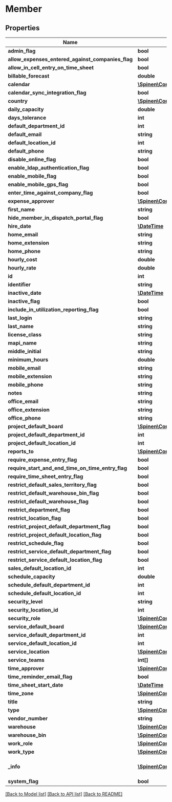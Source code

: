 # Member

## Properties
Name | Type | Description | Notes
------------ | ------------- | ------------- | -------------
**admin_flag** | **bool** |  | [optional] 
**allow_expenses_entered_against_companies_flag** | **bool** |  | [optional] 
**allow_in_cell_entry_on_time_sheet** | **bool** |  | [optional] 
**billable_forecast** | **double** |  | [optional] 
**calendar** | [**\Spinen\ConnectWise\Clients\System\Model\CalendarReference**](CalendarReference.md) |  | [optional] 
**calendar_sync_integration_flag** | **bool** |  | [optional] 
**country** | [**\Spinen\ConnectWise\Clients\System\Model\CountryReference**](CountryReference.md) |  | [optional] 
**daily_capacity** | **double** |  | [optional] 
**days_tolerance** | **int** |  | [optional] 
**default_department_id** | **int** |  | 
**default_email** | **string** |  | 
**default_location_id** | **int** |  | 
**default_phone** | **string** |  | 
**disable_online_flag** | **bool** |  | [optional] 
**enable_ldap_authentication_flag** | **bool** |  | [optional] 
**enable_mobile_flag** | **bool** |  | [optional] 
**enable_mobile_gps_flag** | **bool** |  | [optional] 
**enter_time_against_company_flag** | **bool** |  | [optional] 
**expense_approver** | [**\Spinen\ConnectWise\Clients\System\Model\MemberReference**](MemberReference.md) |  | 
**first_name** | **string** |  | 
**hide_member_in_dispatch_portal_flag** | **bool** |  | [optional] 
**hire_date** | [**\DateTime**](\DateTime.md) |  | 
**home_email** | **string** |  | [optional] 
**home_extension** | **string** |  | [optional] 
**home_phone** | **string** |  | [optional] 
**hourly_cost** | **double** |  | [optional] 
**hourly_rate** | **double** |  | [optional] 
**id** | **int** |  | [optional] 
**identifier** | **string** |  | 
**inactive_date** | [**\DateTime**](\DateTime.md) |  | [optional] 
**inactive_flag** | **bool** |  | [optional] 
**include_in_utilization_reporting_flag** | **bool** |  | [optional] 
**last_login** | **string** |  | [optional] 
**last_name** | **string** |  | 
**license_class** | **string** |  | 
**mapi_name** | **string** |  | [optional] 
**middle_initial** | **string** |  | [optional] 
**minimum_hours** | **double** |  | [optional] 
**mobile_email** | **string** |  | [optional] 
**mobile_extension** | **string** |  | [optional] 
**mobile_phone** | **string** |  | [optional] 
**notes** | **string** |  | [optional] 
**office_email** | **string** |  | [optional] 
**office_extension** | **string** |  | [optional] 
**office_phone** | **string** |  | [optional] 
**project_default_board** | [**\Spinen\ConnectWise\Clients\System\Model\ProjectBoardReference**](ProjectBoardReference.md) |  | [optional] 
**project_default_department_id** | **int** |  | [optional] 
**project_default_location_id** | **int** |  | [optional] 
**reports_to** | [**\Spinen\ConnectWise\Clients\System\Model\MemberReference**](MemberReference.md) |  | [optional] 
**require_expense_entry_flag** | **bool** |  | [optional] 
**require_start_and_end_time_on_time_entry_flag** | **bool** |  | [optional] 
**require_time_sheet_entry_flag** | **bool** |  | [optional] 
**restrict_default_sales_territory_flag** | **bool** |  | [optional] 
**restrict_default_warehouse_bin_flag** | **bool** |  | [optional] 
**restrict_default_warehouse_flag** | **bool** |  | [optional] 
**restrict_department_flag** | **bool** |  | [optional] 
**restrict_location_flag** | **bool** |  | [optional] 
**restrict_project_default_department_flag** | **bool** |  | [optional] 
**restrict_project_default_location_flag** | **bool** |  | [optional] 
**restrict_schedule_flag** | **bool** |  | [optional] 
**restrict_service_default_department_flag** | **bool** |  | [optional] 
**restrict_service_default_location_flag** | **bool** |  | [optional] 
**sales_default_location_id** | **int** |  | 
**schedule_capacity** | **double** |  | [optional] 
**schedule_default_department_id** | **int** |  | [optional] 
**schedule_default_location_id** | **int** |  | [optional] 
**security_level** | **string** |  | [optional] 
**security_location_id** | **int** |  | [optional] 
**security_role** | [**\Spinen\ConnectWise\Clients\System\Model\SecurityRoleReference**](SecurityRoleReference.md) |  | [optional] 
**service_default_board** | [**\Spinen\ConnectWise\Clients\System\Model\BoardReference**](BoardReference.md) |  | [optional] 
**service_default_department_id** | **int** |  | [optional] 
**service_default_location_id** | **int** |  | [optional] 
**service_location** | [**\Spinen\ConnectWise\Clients\System\Model\ServiceLocationReference**](ServiceLocationReference.md) |  | [optional] 
**service_teams** | **int[]** |  | [optional] 
**time_approver** | [**\Spinen\ConnectWise\Clients\System\Model\MemberReference**](MemberReference.md) |  | 
**time_reminder_email_flag** | **bool** |  | [optional] 
**time_sheet_start_date** | [**\DateTime**](\DateTime.md) |  | [optional] 
**time_zone** | [**\Spinen\ConnectWise\Clients\System\Model\TimeZoneReference**](TimeZoneReference.md) |  | 
**title** | **string** |  | [optional] 
**type** | [**\Spinen\ConnectWise\Clients\System\Model\MemberTypeReference**](MemberTypeReference.md) |  | [optional] 
**vendor_number** | **string** |  | [optional] 
**warehouse** | [**\Spinen\ConnectWise\Clients\System\Model\WarehouseReference**](WarehouseReference.md) |  | [optional] 
**warehouse_bin** | [**\Spinen\ConnectWise\Clients\System\Model\WarehouseBinReference**](WarehouseBinReference.md) |  | [optional] 
**work_role** | [**\Spinen\ConnectWise\Clients\System\Model\WorkRoleReference**](WorkRoleReference.md) |  | 
**work_type** | [**\Spinen\ConnectWise\Clients\System\Model\WorkTypeReference**](WorkTypeReference.md) |  | [optional] 
**_info** | [**\Spinen\ConnectWise\Clients\System\Model\Metadata**](Metadata.md) | Metadata of the entity | [optional] 
**system_flag** | **bool** |  | [optional] 

[[Back to Model list]](../README.md#documentation-for-models) [[Back to API list]](../README.md#documentation-for-api-endpoints) [[Back to README]](../README.md)


